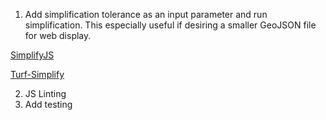 1. Add simplification tolerance as an input parameter and run simplification.  This especially useful if desiring a smaller GeoJSON file for web display.

[SimplifyJS](http://mourner.github.io/simplify-js/)

[Turf-Simplify](https://github.com/Turfjs/turf-simplify)

2. JS Linting
3. Add testing